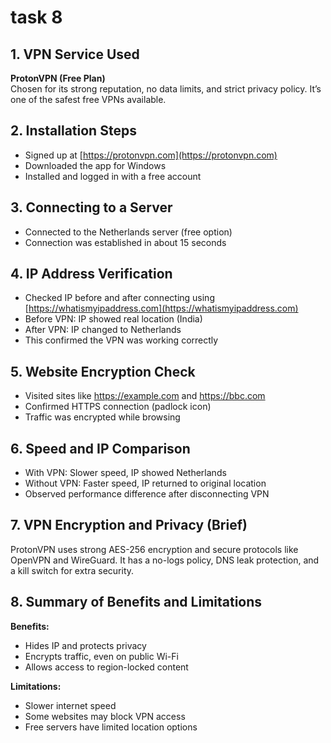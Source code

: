 # task 8

## 1. VPN Service Used
**ProtonVPN (Free Plan)**  
Chosen for its strong reputation, no data limits, and strict privacy policy. It’s one of the safest free VPNs available.

## 2. Installation Steps
- Signed up at [https://protonvpn.com](https://protonvpn.com)
- Downloaded the app for Windows
- Installed and logged in with a free account

## 3. Connecting to a Server
- Connected to the Netherlands server (free option)
- Connection was established in about 15 seconds

## 4. IP Address Verification
- Checked IP before and after connecting using [https://whatismyipaddress.com](https://whatismyipaddress.com)
- Before VPN: IP showed real location (India)
- After VPN: IP changed to Netherlands
- This confirmed the VPN was working correctly

## 5. Website Encryption Check
- Visited sites like https://example.com and https://bbc.com
- Confirmed HTTPS connection (padlock icon)
- Traffic was encrypted while browsing

## 6. Speed and IP Comparison
- With VPN: Slower speed, IP showed Netherlands
- Without VPN: Faster speed, IP returned to original location
- Observed performance difference after disconnecting VPN

## 7. VPN Encryption and Privacy (Brief)
ProtonVPN uses strong AES-256 encryption and secure protocols like OpenVPN and WireGuard. It has a no-logs policy, DNS leak protection, and a kill switch for extra security.

## 8. Summary of Benefits and Limitations

**Benefits:**
- Hides IP and protects privacy
- Encrypts traffic, even on public Wi-Fi
- Allows access to region-locked content

**Limitations:**
- Slower internet speed
- Some websites may block VPN access
- Free servers have limited location options
